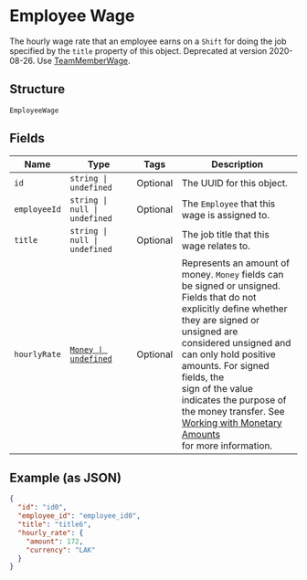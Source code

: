 
# Employee Wage

The hourly wage rate that an employee earns on a `Shift` for doing the job specified by the `title` property of this object. Deprecated at version 2020-08-26. Use [TeamMemberWage](entity:TeamMemberWage).

## Structure

`EmployeeWage`

## Fields

| Name | Type | Tags | Description |
|  --- | --- | --- | --- |
| `id` | `string \| undefined` | Optional | The UUID for this object. |
| `employeeId` | `string \| null \| undefined` | Optional | The `Employee` that this wage is assigned to. |
| `title` | `string \| null \| undefined` | Optional | The job title that this wage relates to. |
| `hourlyRate` | [`Money \| undefined`](../../doc/models/money.md) | Optional | Represents an amount of money. `Money` fields can be signed or unsigned.<br>Fields that do not explicitly define whether they are signed or unsigned are<br>considered unsigned and can only hold positive amounts. For signed fields, the<br>sign of the value indicates the purpose of the money transfer. See<br>[Working with Monetary Amounts](https://developer.squareup.com/docs/build-basics/working-with-monetary-amounts)<br>for more information. |

## Example (as JSON)

```json
{
  "id": "id0",
  "employee_id": "employee_id0",
  "title": "title6",
  "hourly_rate": {
    "amount": 172,
    "currency": "LAK"
  }
}
```

